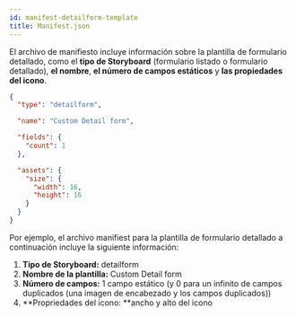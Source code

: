 ```yaml
---
id: manifest-detailform-template
title: Manifest.json
---
```


El archivo de manifiesto incluye información sobre la plantilla de formulario detallado, como el **tipo de Storyboard** (formulario listado o formulario detallado), **el nombre**, **el número de campos estáticos** y **las propiedades del icono**.

```json
{
  "type": "detailform",

  "name": "Custom Detail form",

  "fields": {
    "count": 1
  },

  "assets": {
    "size": {
      "width": 16,
      "height": 16
    }
  }
}

```

Por ejemplo, el archivo manifiest para la plantilla de formulario detallado a continuación incluye la siguiente información:

1. **Tipo de Storyboard:** detailform
2. **Nombre de la plantilla:** Custom Detail form
3. **Número de campos:** 1 campo estático (y 0 para un infinito de campos duplicados (una imagen de encabezado y los campos duplicados))
4. **Propriedades del icono: **ancho y alto del icono